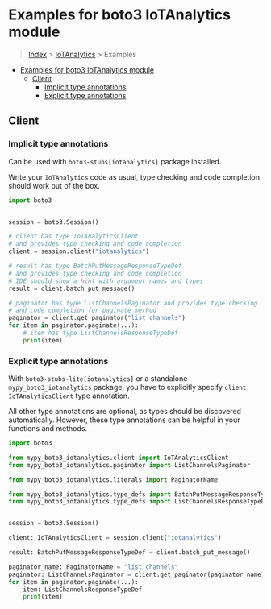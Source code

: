 <a id="examples-for-boto3-iotanalytics-module"></a>

# Examples for boto3 IoTAnalytics module

> [Index](../README.md) > [IoTAnalytics](./README.md) > Examples

- [Examples for boto3 IoTAnalytics module](#examples-for-boto3-iotanalytics-module)
  - [Client](#client)
    - [Implicit type annotations](#implicit-type-annotations)
    - [Explicit type annotations](#explicit-type-annotations)

<a id="client"></a>

## Client

<a id="implicit-type-annotations"></a>

### Implicit type annotations

Can be used with `boto3-stubs[iotanalytics]` package installed.

Write your `IoTAnalytics` code as usual, type checking and code completion
should work out of the box.

```python
import boto3


session = boto3.Session()

# client has type IoTAnalyticsClient
# and provides type checking and code completion
client = session.client("iotanalytics")

# result has type BatchPutMessageResponseTypeDef
# and provides type checking and code completion
# IDE should show a hint with argument names and types
result = client.batch_put_message()

# paginator has type ListChannelsPaginator and provides type checking
# and code completion for paginate method
paginator = client.get_paginator("list_channels")
for item in paginator.paginate(...):
    # item has type ListChannelsResponseTypeDef
    print(item)
```

<a id="explicit-type-annotations"></a>

### Explicit type annotations

With `boto3-stubs-lite[iotanalytics]` or a standalone `mypy_boto3_iotanalytics`
package, you have to explicitly specify `client: IoTAnalyticsClient` type
annotation.

All other type annotations are optional, as types should be discovered
automatically. However, these type annotations can be helpful in your functions
and methods.

```python
import boto3

from mypy_boto3_iotanalytics.client import IoTAnalyticsClient
from mypy_boto3_iotanalytics.paginator import ListChannelsPaginator

from mypy_boto3_iotanalytics.literals import PaginatorName

from mypy_boto3_iotanalytics.type_defs import BatchPutMessageResponseTypeDef
from mypy_boto3_iotanalytics.type_defs import ListChannelsResponseTypeDef


session = boto3.Session()

client: IoTAnalyticsClient = session.client("iotanalytics")

result: BatchPutMessageResponseTypeDef = client.batch_put_message()

paginator_name: PaginatorName = "list_channels"
paginator: ListChannelsPaginator = client.get_paginator(paginator_name)
for item in paginator.paginate(...):
    item: ListChannelsResponseTypeDef
    print(item)
```
